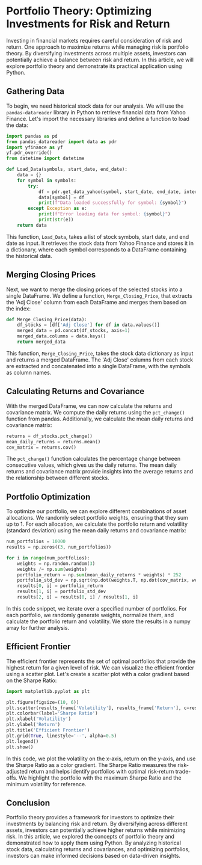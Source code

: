 # Portfolio Theory: Optimizing Investments for Risk and Return

Investing in financial markets requires careful consideration of risk and return. One approach to maximize returns while managing risk is portfolio theory. By diversifying investments across multiple assets, investors can potentially achieve a balance between risk and return. In this article, we will explore portfolio theory and demonstrate its practical application using Python.

## Gathering Data

To begin, we need historical stock data for our analysis. We will use the `pandas-datareader` library in Python to retrieve financial data from Yahoo Finance. Let's import the necessary libraries and define a function to load the data:

```python
import pandas as pd
from pandas_datareader import data as pdr
import yfinance as yf
yf.pdr_override()
from datetime import datetime

def Load_Data(symbols, start_date, end_date):
    data = {}
    for symbol in symbols:
        try:
            df = pdr.get_data_yahoo(symbol, start_date, end_date, interval='1d')
            data[symbol] = df
            print(f"Data loaded successfully for symbol: {symbol}")
        except Exception as e:
            print(f"Error loading data for symbol: {symbol}")
            print(str(e))
    return data
```

This function, `Load_Data`, takes a list of stock symbols, start date, and end date as input. It retrieves the stock data from Yahoo Finance and stores it in a dictionary, where each symbol corresponds to a DataFrame containing the historical data.

## Merging Closing Prices

Next, we want to merge the closing prices of the selected stocks into a single DataFrame. We define a function, `Merge_Closing_Price`, that extracts the 'Adj Close' column from each DataFrame and merges them based on the index:

```python
def Merge_Closing_Price(data):
    df_stocks = [df['Adj Close'] for df in data.values()]
    merged_data = pd.concat(df_stocks, axis=1)
    merged_data.columns = data.keys()
    return merged_data
```

This function, `Merge_Closing_Price`, takes the stock data dictionary as input and returns a merged DataFrame. The 'Adj Close' columns from each stock are extracted and concatenated into a single DataFrame, with the symbols as column names.

## Calculating Returns and Covariance

With the merged DataFrame, we can now calculate the returns and covariance matrix. We compute the daily returns using the `pct_change()` function from pandas. Additionally, we calculate the mean daily returns and covariance matrix:

```python
returns = df_stocks.pct_change()
mean_daily_returns = returns.mean()
cov_matrix = returns.cov()
```

The `pct_change()` function calculates the percentage change between consecutive values, which gives us the daily returns. The mean daily returns and covariance matrix provide insights into the average returns and the relationship between different stocks.

## Portfolio Optimization

To optimize our portfolio, we can explore different combinations of asset allocations. We randomly select portfolio weights, ensuring that they sum up to 1. For each allocation, we calculate the portfolio return and volatility (standard deviation) using the mean daily returns and covariance matrix:

```python
num_portfolios = 10000
results = np.zeros((3, num_portfolios))

for i in range(num_portfolios):
    weights = np.random.random(3)
    weights /= np.sum(weights)
    portfolio_return = np.sum(mean_daily_returns * weights) * 252
    portfolio_std_dev = np.sqrt(np.dot(weights.T, np.dot(cov_matrix, weights))) * np.sqrt(252)
    results[0, i] = portfolio_return
    results[1, i] = portfolio_std_dev
    results[2, i] = results[0, i] / results[1, i]
```

In this code snippet, we iterate over a specified number of portfolios. For each portfolio, we randomly generate weights, normalize them, and calculate the portfolio return and volatility. We store the results in a numpy array for further analysis.

## Efficient Frontier

The efficient frontier represents the set of optimal portfolios that provide the highest return for a given level of risk. We can visualize the efficient frontier using a scatter plot. Let's create a scatter plot with a color gradient based on the Sharpe Ratio:

```python
import matplotlib.pyplot as plt

plt.figure(figsize=(10, 6))
plt.scatter(results_frame['Volatility'], results_frame['Return'], c=results_frame['Sharpe'], cmap='RdYlBu', alpha=0.7)
plt.colorbar(label='Sharpe Ratio')
plt.xlabel('Volatility')
plt.ylabel('Return')
plt.title('Efficient Frontier')
plt.grid(True, linestyle='--', alpha=0.5)
plt.legend()
plt.show()
```

In this code, we plot the volatility on the x-axis, return on the y-axis, and use the Sharpe Ratio as a color gradient. The Sharpe Ratio measures the risk-adjusted return and helps identify portfolios with optimal risk-return trade-offs. We highlight the portfolio with the maximum Sharpe Ratio and the minimum volatility for reference.

## Conclusion

Portfolio theory provides a framework for investors to optimize their investments by balancing risk and return. By diversifying across different assets, investors can potentially achieve higher returns while minimizing risk. In this article, we explored the concepts of portfolio theory and demonstrated how to apply them using Python. By analyzing historical stock data, calculating returns and covariances, and optimizing portfolios, investors can make informed decisions based on data-driven insights.

